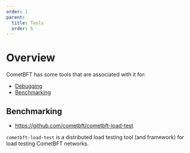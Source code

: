 ```yaml
---
order: 1
parent:
  title: Tools
  order: 5
---
```


# Overview

CometBFT has some tools that are associated with it for:

- [Debugging](debugging.md)
- [Benchmarking](#benchmarking)

## Benchmarking

- <https://github.com/cometbft/cometbft-load-test>

`cometbft-load-test` is a distributed load testing tool (and framework) for load
testing CometBFT networks.
